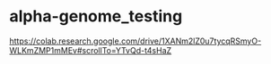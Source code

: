 # alpha-genome_testing
https://colab.research.google.com/drive/1XANm2lZ0u7tycqRSmyO-WLKmZMP1mMEv#scrollTo=YTvQd-t4sHaZ
